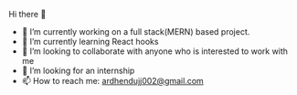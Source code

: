  Hi there 👋

- 🔭 I’m currently working on a full stack(MERN) based project.
- 🌱 I’m currently learning React hooks
- 👯 I’m looking to collaborate with anyone who is interested to work with me 
- 🤔 I’m looking for an internship
- 📫 How to reach me: ardhendujj002@gmail.com
